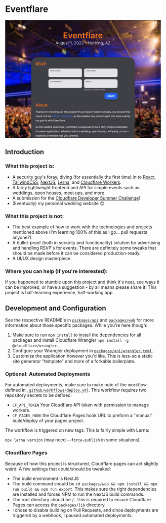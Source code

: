 # Eventflare

![App Overview](https://raw.githubusercontent.com/CS-5/eventflare/main/docs/app.png)

## Introduction

### What this project is:

- A security guy's foray, diving (for essentially the first time) in to [React](https://reactjs.org/), [TailwindCSS](https://tailwindcss.com/), [NextJS](https://nextjs.org/), [Lerna](https://lerna.js.org/), and [Cloudflare Workers](https://workers.cloudflare.com/).
- A fairly lightweight frontend and API for simple events such as weddings, open houses, meet ups, and more.
- A submission for the [Cloudflare Developer Summer Challenge](https://challenge.developers.cloudflare.com/)!
- (Eventually) my personal wedding website 😊

### What this project is not:

- The best example of how to work with the technologies and projects mentioned above (I'm learning 100% of this as I go... pull requests anyone?).
- A bullet-proof (both in security and functionality) solution for advertising and handling RSVP's for events. There are definitely some tweaks that should be made before it can be considered production-ready.
- A UI/UX design masterpiece.

### Where you can help (if you're interested):

If you happened to stumble upon this project and think it's neat, see ways it can be improved, or have a suggestion - by all means please share it! This project is half-learning experience, half-working app.

## Development and Configuration

See the respective README's in [`packages/api`](https://github.com/CS-5/eventflare/tree/main/packages/api) and [`packages/web`](https://github.com/CS-5/eventflare/tree/main/packages/web) for more information about those specific packages. While you're here though:

1. Make sure to run `npm install` to install the dependencies for all packages and install Cloudflare Wrangler `npm install -g @cloudflare/wrangler`.
2. Configure your Wrangler deployment in [`packages/api/wrangler.toml`](https://github.com/CS-5/eventflare/blob/main/packages/api/wrangler.toml).
3. Customize the application however you'd like. This is less-so a static site generator "template" and more of a forkable boilerplate.

### Optional: Automated Deployments

For automated deployments, make sure to make note of the workflow defined in [`.github/workflows/deploy.yml`](https://github.com/CS-5/eventflare/blob/main/.github/workflows/deploy.yml). This workflow requires two repository secrets to be defined:

- `CF_API_TOKEN` Your Cloudflare API token with permission to manage workers.
- `CF_PAGES_HOOK` the Cloudflare Pages hook URL to preform a "manual" build/deploy of your pages project.

The workflow is triggered on new tags. This is fairly simple with Lerna:

`npx lerna version` (may need `--force-publish` in some situations).

### Cloudflare Pages

Because of how this project is structured, Cloudflare pages can act slightly weird. A few settings that could/should be tweaked:

- The build environment is NextJS
- The build command should be `cd packages/web && npm install && npm run build && npm run export`. This makes sure the right dependencies are installed and forces NPM to run the NextJS build commands.
- The root directory should be `/`. This is required to ensure Cloudflare Pages can access the `packages/lib` directory.
- I chose to disable building on Pull Requests, and since deployments are triggered by a webhook, I paused automated deployments.
